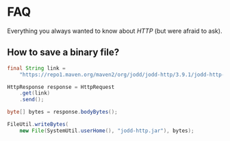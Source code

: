 # FAQ

Everything you always wanted to know about *HTTP* (but were afraid to ask).

## How to save a binary file?

~~~~~ java
final String link =
	"https://repo1.maven.org/maven2/org/jodd/jodd-http/3.9.1/jodd-http-3.9.1.jar";

HttpResponse response = HttpRequest
	.get(link)
	.send();

byte[] bytes = response.bodyBytes();

FileUtil.writeBytes(
	new File(SystemUtil.userHome(), "jodd-http.jar"), bytes);
~~~~~

